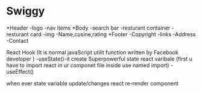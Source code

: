 # Swiggy

*Header
-logo
-nav items
*Body
-search bar
-resturant container
-resturant card
 -img
 -Name,cusine,rating
*Footer
-Copyright
-links
-Address
-Contact


React Hook
(It is normal javaScript utilit function written by Facebook developer  )
-useState()-it create Superpowerful state react varibale (first u have to import react in ur componet file inside use named import)
-useEffect()


when ever state variable update/changes react re-render component



